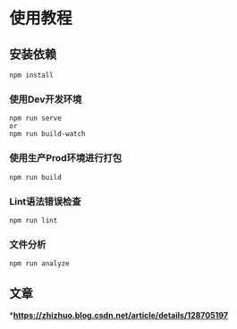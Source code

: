 # 使用教程

## 安装依赖
```
npm install
```

### 使用Dev开发环境
```
npm run serve
or
npm run build-watch
```

### 使用生产Prod环境进行打包
```
npm run build
```

### Lint语法错误检查
```
npm run lint
```

### 文件分析

```
npm run analyze
```

## 文章

***https://zhizhuo.blog.csdn.net/article/details/128705197**
